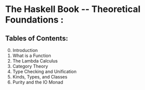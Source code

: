 # The Haskell Book -- Theoretical Foundations : 

## Tables of Contents:
0. Introduction  
1. What is a Function  
2. The Lambda Calculus  
3. Category Theory  
4. Type Checking and Unification  
5. Kinds, Types, and Classes
6. Purity and the IO Monad

